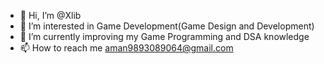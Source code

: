 - 👋 Hi, I’m @Xlib
- 👀 I’m interested in Game Development(Game Design and Development)
- 🌱 I’m currently improving my Game Programming and DSA knowledge
- 📫 How to reach me aman9893089064@gmail.com

<!---
xlibraries/xlibraries is a ✨ special ✨ repository because its `README.md` (this file) appears on your GitHub profile.
You can click the Preview link to take a look at your changes.
--->
